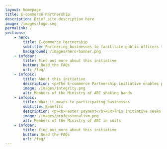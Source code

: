 ```yaml
---
layout: homepage
title: E-commerce Partnership
description: Brief site description here
image: /images/logo.svg
permalink: /
sections:
    - hero:
        title: E-commerce Partnership
        subtitle: Partnering businesses to facilitate public officers to make small value purchases off commercial digital platforms
        background: /images/hero-banner.png
    - infobar:
        title: Find out more about this initiative
        button: Read the FAQs
        url: /faq/
    - infopic:
        title: About this initiative
        description: <p>The E-commerce Partnership initiative enables public officers to make efficient and seamless purchases on e-commerce sites through the use of technology.</p><br><p>To facilitate this initiative, an intermediate interface ('middleware') has been developed to connect Government's corporate systems with e-commerce sites.</p>
        image: /images/integrity.png
        alt: Members of the Ministry of ABC shaking hands
    - infopic:
        title: What it means to participating businesses
        subtitle: Benefits
        description: <p><b>Faster payment</b><BR>This initiative seeks to reduce manual processing work across the procure to pay process (e.g. manual reconciliation and manual submission of invoices), and thereby enabling faster payments to our suppliers.</p><BR><p><b>SME digitalisation</b><BR>Through this initiative, businesses (such as SMEs) can start to bring your businesses online and digitalise your processes from order to invoice to payment, and improve productivity.</p><BR><p><b>New opportunities</b><BR>Beyond demand from Government agencies, SMEs are able to gain access to an additional channel to supply to buyers beyond Singapore's shores in the e-commerce space.</p>
        image: /images/professionalism.png
        alt: Members of the Ministry of ABC in suits
    - infobar:
        title: Find out more about this initiative
        button: Read the FAQs
        url: /faq/
---
```


